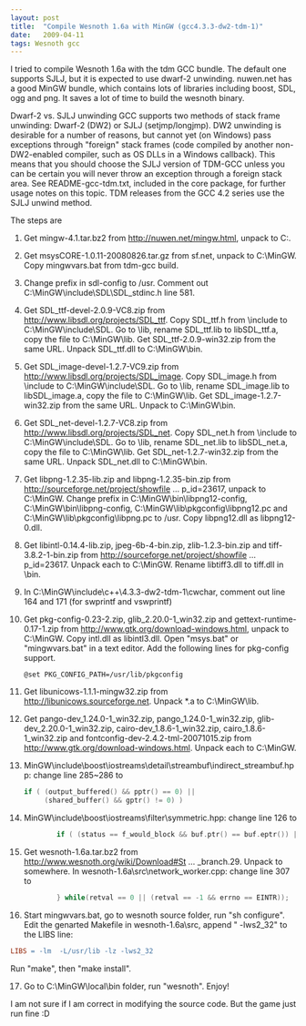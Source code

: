 ```yaml
---
layout: post
title:  "Compile Wesnoth 1.6a with MinGW (gcc4.3.3-dw2-tdm-1)"
date:   2009-04-11
tags: Wesnoth gcc
---
```

I tried to compile Wesnoth 1.6a with the tdm GCC bundle. The default one supports SJLJ, but it is expected to use dwarf-2 unwinding. nuwen.net has a good MinGW bundle, which contains lots of libraries including boost, SDL, ogg and png. It saves a lot of time to build the wesnoth binary.
 
Dwarf-2 vs. SJLJ unwinding
GCC supports two methods of stack frame unwinding: Dwarf-2 (DW2) or SJLJ (setjmp/longjmp). DW2 unwinding is desirable for a number of reasons, but cannot yet (on Windows) pass exceptions through "foreign" stack frames (code compiled by another non-DW2-enabled compiler, such as OS DLLs in a Windows callback). This means that you should choose the SJLJ version of TDM-GCC unless you can be certain you will never throw an exception through a foreign stack area. See README-gcc-tdm.txt, included in the core package, for further usage notes on this topic. TDM releases from the GCC 4.2 series use the SJLJ unwind method.

The steps are

1. Get mingw-4.1.tar.bz2 from http://nuwen.net/mingw.html, unpack to C:\.

2. Get msysCORE-1.0.11-20080826.tar.gz from sf.net, unpack to C:\MinGW. Copy mingwvars.bat from tdm-gcc build.

3. Change prefix in sdl-config to /usr.
Comment out C:\MinGW\include\SDL\SDL_stdinc.h line 581.

4. Get SDL_ttf-devel-2.0.9-VC8.zip from http://www.libsdl.org/projects/SDL_ttf.
Copy SDL_ttf.h from \include to C:\MinGW\include\SDL.
Go to \lib, rename SDL_ttf.lib to libSDL_ttf.a, copy the file to C:\MinGW\lib.
Get SDL_ttf-2.0.9-win32.zip from the same URL.
Unpack SDL_ttf.dll to C:\MinGW\bin.

5. Get SDL_image-devel-1.2.7-VC9.zip from http://www.libsdl.org/projects/SDL_image.
Copy SDL_image.h from \include to C:\MinGW\include\SDL.
Go to \lib, rename SDL_image.lib to libSDL_image.a, copy the file to C:\MinGW\lib.
Get SDL_image-1.2.7-win32.zip from the same URL. Unpack to C:\MinGW\bin.

6. Get SDL_net-devel-1.2.7-VC8.zip from http://www.libsdl.org/projects/SDL_net.
Copy SDL_net.h from \include to C:\MinGW\include\SDL.
Go to \lib, rename SDL_net.lib to libSDL_net.a, copy the file to C:\MinGW\lib.
Get SDL_net-1.2.7-win32.zip from the same URL.
Unpack SDL_net.dll to C:\MinGW\bin.

7. Get libpng-1.2.35-lib.zip and libpng-1.2.35-bin.zip from http://sourceforge.net/project/showfile … p_id=23617, unpack to C:\MinGW.
Change prefix in C:\MinGW\bin\libpng12-config, C:\MinGW\bin\libpng-config, C:\MinGW\lib\pkgconfig\libpng12.pc and C:\MinGW\lib\pkgconfig\libpng.pc to /usr.
Copy libpng12.dll as libpng12-0.dll.

8. Get libintl-0.14.4-lib.zip, jpeg-6b-4-bin.zip, zlib-1.2.3-bin.zip and tiff-3.8.2-1-bin.zip from http://sourceforge.net/project/showfile … p_id=23617.
Unpack each to C:\MinGW.
Rename libtiff3.dll to tiff.dll in \bin.

9. In C:\MinGW\include\c++\4.3.3-dw2-tdm-1\cwchar, comment out line 164 and 171 (for swprintf and vswprintf)

10. Get pkg-config-0.23-2.zip, glib_2.20.0-1_win32.zip and gettext-runtime-0.17-1.zip from http://www.gtk.org/download-windows.html, unpack to C:\MinGW.
Copy intl.dll as libintl3.dll.
Open "msys.bat" or "mingwvars.bat" in a text editor. Add the following lines for pkg-config support.
    ```shell
    @set PKG_CONFIG_PATH=/usr/lib/pkgconfig
    ```
11. Get libunicows-1.1.1-mingw32.zip from http://libunicows.sourceforge.net.
Unpack *.a to C:\MinGW\lib.

12. Get pango-dev_1.24.0-1_win32.zip, pango_1.24.0-1_win32.zip, glib-dev_2.20.0-1_win32.zip, cairo-dev_1.8.6-1_win32.zip, cairo_1.8.6-1_win32.zip and fontconfig-dev-2.4.2-tml-20071015.zip from http://www.gtk.org/download-windows.html.
Unpack each to C:\MinGW.

13. MinGW\include\boost\iostreams\detail\streambuf\indirect_streambuf.hpp: change line 285~286 to
    ```cpp
    if ( (output_buffered() && pptr() == 0) ||
         (shared_buffer() && gptr() != 0) )
    ```

14. MinGW\include\boost\iostreams\filter\symmetric.hpp: change line 126 to
    ```cpp
            if ( (status == f_would_block && buf.ptr() == buf.eptr()) ||
    ```
15. Get wesnoth-1.6a.tar.bz2 from http://www.wesnoth.org/wiki/Download#St … _branch.29. Unpack to somewhere.
In wesnoth-1.6a\src\network_worker.cpp: change line 307 to
    ```cpp
            } while(retval == 0 || (retval == -1 && errno == EINTR));
    ```
16. Start mingwvars.bat, go to wesnoth source folder, run "sh configure".
Edit the genarted Makefile in wesnoth-1.6a\src, append " -lws2_32" to the LIBS line:
```makefile
LIBS = -lm  -L/usr/lib -lz -lws2_32
```
Run "make", then "make install".

17. Go to C:\MinGW\local\bin folder, run "wesnoth". Enjoy!

I am not sure if I am correct in modifying the source code. But the game just run fine :D